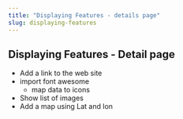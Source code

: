 ```yaml
---
title: "Displaying Features - details page"
slug: displaying-features
---
```


## Displaying Features - Detail page

- Add a link to the web site
- import font awesome 
	- map data to icons 
- Show list of images 
- Add a map using Lat and lon



